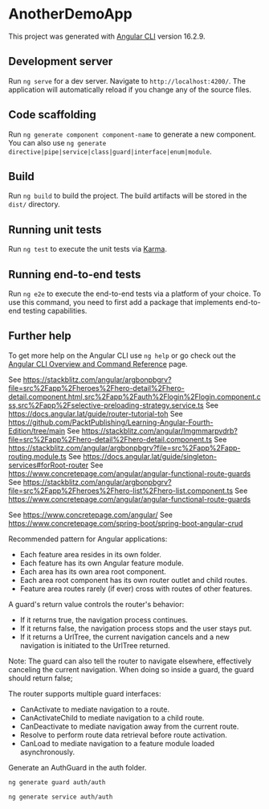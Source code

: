 # AnotherDemoApp

This project was generated with [Angular CLI](https://github.com/angular/angular-cli) version 16.2.9.

## Development server

Run `ng serve` for a dev server. Navigate to `http://localhost:4200/`. The application will automatically reload if you change any of the source files.

## Code scaffolding

Run `ng generate component component-name` to generate a new component. You can also use `ng generate directive|pipe|service|class|guard|interface|enum|module`.

## Build

Run `ng build` to build the project. The build artifacts will be stored in the `dist/` directory.

## Running unit tests

Run `ng test` to execute the unit tests via [Karma](https://karma-runner.github.io).

## Running end-to-end tests

Run `ng e2e` to execute the end-to-end tests via a platform of your choice. To use this command, you need to first add a package that implements end-to-end testing capabilities.

## Further help

To get more help on the Angular CLI use `ng help` or go check out the [Angular CLI Overview and Command Reference](https://angular.io/cli) page.

See https://stackblitz.com/angular/argbonpbgrv?file=src%2Fapp%2Fheroes%2Fhero-detail%2Fhero-detail.component.html,src%2Fapp%2Fauth%2Flogin%2Flogin.component.css,src%2Fapp%2Fselective-preloading-strategy.service.ts
See https://docs.angular.lat/guide/router-tutorial-toh
See https://github.com/PacktPublishing/Learning-Angular-Fourth-Edition/tree/main
See https://stackblitz.com/angular/lmgmmarpvdrb?file=src%2Fapp%2Fhero-detail%2Fhero-detail.component.ts
See https://stackblitz.com/angular/argbonpbgrv?file=src%2Fapp%2Fapp-routing.module.ts
See https://docs.angular.lat/guide/singleton-services#forRoot-router
See https://www.concretepage.com/angular/angular-functional-route-guards
See https://stackblitz.com/angular/argbonpbgrv?file=src%2Fapp%2Fheroes%2Fhero-list%2Fhero-list.component.ts
See https://www.concretepage.com/angular/angular-functional-route-guards

See https://www.concretepage.com/angular/
See https://www.concretepage.com/spring-boot/spring-boot-angular-crud

Recommended pattern for Angular applications:

- Each feature area resides in its own folder.
- Each feature has its own Angular feature module.
- Each area has its own area root component.
- Each area root component has its own router outlet and child routes.
- Feature area routes rarely (if ever) cross with routes of other features.

A guard's return value controls the router's behavior:

- If it returns true, the navigation process continues.
- If it returns false, the navigation process stops and the user stays put.
- If it returns a UrlTree, the current navigation cancels and a new navigation is initiated to the UrlTree returned.



Note: The guard can also tell the router to navigate elsewhere, effectively canceling the current navigation. When doing so inside a guard, the guard should return false;

The router supports multiple guard interfaces:

- CanActivate to mediate navigation to a route.
- CanActivateChild to mediate navigation to a child route.
- CanDeactivate to mediate navigation away from the current route.
- Resolve to perform route data retrieval before route activation.
- CanLoad to mediate navigation to a feature module loaded asynchronously.


Generate an AuthGuard in the auth folder.

```sh
ng generate guard auth/auth
```

```sh
ng generate service auth/auth
```

